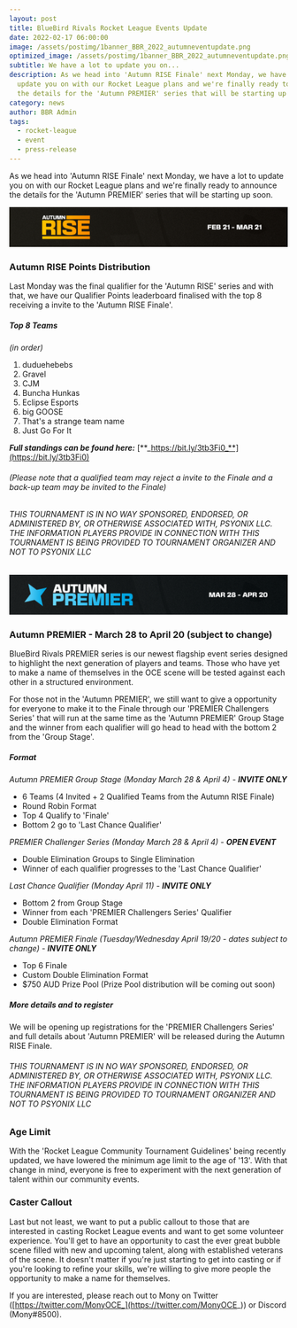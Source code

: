 ```yaml
---
layout: post
title: BlueBird Rivals Rocket League Events Update
date: 2022-02-17 06:00:00
image: /assets/postimg/1banner_BBR_2022_autumneventupdate.png
optimized_image: /assets/postimg/1banner_BBR_2022_autumneventupdate.png
subtitle: We have a lot to update you on...
description: As we head into 'Autumn RISE Finale' next Monday, we have a lot to
  update you on with our Rocket League plans and we're finally ready to announce
  the details for the 'Autumn PREMIER' series that will be starting up soon.
category: news
author: BBR Admin
tags:
  - rocket-league
  - event
  - press-release
---
```

As we head into 'Autumn RISE Finale' next Monday, we have a lot to update you on with our Rocket League plans and we're finally ready to announce the details for the 'Autumn PREMIER' series that will be starting up soon.

![ ](/assets/postimg/2post_RISE_BANNER.png)
### Autumn RISE Points Distribution

Last Monday was the final qualifier for the 'Autumn RISE' series and with that, we have our Qualifier Points leaderboard finalised with the top 8 receiving a invite to the 'Autumn RISE Finale'.

##### Top 8 Teams
_(in order)_
1.  duduehebebs   
2.  Gravel    
3.  CJM    
4.  Buncha Hunkas
5.  Eclipse Esports 
6.  big GOOSE
7.  That's a strange team name
8.  Just Go For It
    

**_Full standings can be found here:_** [**_https://bit.ly/3tb3Fi0_**](https://bit.ly/3tb3Fi0)

###### _(Please note that a qualified team may reject a invite to the Finale and a back-up team may be invited to the Finale)_

###### _THIS TOURNAMENT IS IN NO WAY SPONSORED, ENDORSED, OR ADMINISTERED BY, OR OTHERWISE ASSOCIATED WITH, PSYONIX LLC. THE INFORMATION PLAYERS PROVIDE IN CONNECTION WITH THIS TOURNAMENT IS BEING PROVIDED TO TOURNAMENT ORGANIZER AND NOT TO PSYONIX LLC_

![ ](/assets/postimg/2post_PREMIER_BANNER.png)

### Autumn PREMIER - March 28 to April 20 (subject to change)

BlueBird Rivals PREMIER series is our newest flagship event series designed to highlight the next generation of players and teams. Those who have yet to make a name of themselves in the OCE scene will be tested against each other in a structured environment.

For those not in the 'Autumn PREMIER', we still want to give a opportunity for everyone to make it to the Finale through our 'PREMIER Challengers Series' that will run at the same time as the 'Autumn PREMIER' Group Stage and the winner from each qualifier will go head to head with the bottom 2 from the 'Group Stage'.

##### Format

_Autumn PREMIER Group Stage (Monday March 28 & April 4) -_ **_INVITE ONLY_**

-   6 Teams (4 Invited + 2 Qualified Teams from the Autumn RISE Finale)
-   Round Robin Format
-   Top 4 Qualify to 'Finale'
   -   Bottom 2 go to 'Last Chance Qualifier'
    

_PREMIER Challenger Series (Monday March 28 & April 4) -_ **_OPEN EVENT_**

-   Double Elimination Groups to Single Elimination
-   Winner of each qualifier progresses to the 'Last Chance Qualifier'
    

_Last Chance Qualifier (Monday April 11) -_ **_INVITE ONLY_**

-   Bottom 2 from Group Stage
-   Winner from each 'PREMIER Challengers Series' Qualifier
-   Double Elimination Format
    

_Autumn PREMIER Finale (Tuesday/Wednesday April 19/20 - dates subject to change) -_ **_INVITE ONLY_**

-   Top 6 Finale
-  Custom Double Elimination Format
- $750 AUD Prize Pool (Prize Pool distribution will be coming out soon)
    

##### More details and to register

We will be opening up registrations for the 'PREMIER Challengers Series' and full details about 'Autumn PREMIER' will be released during the Autumn RISE Finale.

###### _THIS TOURNAMENT IS IN NO WAY SPONSORED, ENDORSED, OR ADMINISTERED BY, OR OTHERWISE ASSOCIATED WITH, PSYONIX LLC. THE INFORMATION PLAYERS PROVIDE IN CONNECTION WITH THIS TOURNAMENT IS BEING PROVIDED TO TOURNAMENT ORGANIZER AND NOT TO PSYONIX LLC_

### Age Limit

With the 'Rocket League Community Tournament Guidelines' being recently updated, we have lowered the minimum age limit to the age of '13'. With that change in mind, everyone is free to experiment with the next generation of talent within our community events.

### Caster Callout

Last but not least, we want to put a public callout to those that are interested in casting Rocket League events and want to get some volunteer experience. You'll get to have an opportunity to cast the ever great bubble scene filled with new and upcoming talent, along with established veterans of the scene. It doesn't matter if you're just starting to get into casting or if you're looking to refine your skills, we're willing to give more people the opportunity to make a name for themselves.

If you are interested, please reach out to Mony on Twitter ([https://twitter.com/MonyOCE_](https://twitter.com/MonyOCE_)) or Discord (Mony#8500).